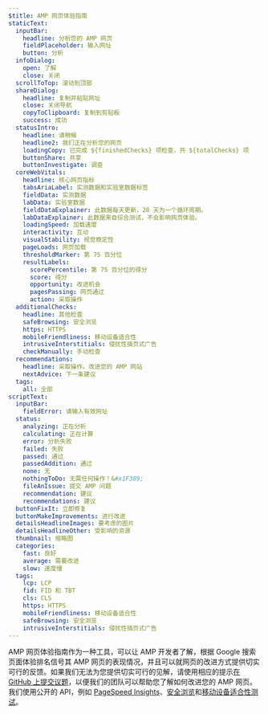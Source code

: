 ```yaml
---
$title: AMP 网页体验指南
staticText:
  inputBar:
    headline: 分析您的 AMP 网页
    fieldPlaceholder: 输入网址
    button: 分析
  infoDialog:
    open: 了解
    close: 关闭
  scrollToTop: 滚动到顶部
  shareDialog:
    headline: 复制并粘贴网址
    close: 关闭导航
    copyToClipboard: 复制到剪贴板
    success: 成功
  statusIntro:
    headline: 请稍候
    headline2: 我们正在分析您的网页
    loadingCopy: 已完成 ${finishedChecks} 项检查，共 ${totalChecks} 项
    buttonShare: 共享
    buttonInvestigate: 调查
  coreWebVitals:
    headline: 核心网页指标
    tabsAriaLabel: 实测数据和实验室数据标签
    fieldData: 实测数据
    labData: 实验室数据
    fieldDataExplainer: 此数据每天更新，28 天为一个循环周期。
    labDataExplainer: 此数据来自综合测试，不会影响网页体验。
    loadingSpeed: 加载速度
    interactivity: 互动
    visualStability: 视觉稳定性
    pageLoads: 网页加载
    thresholdMarker: 第 75 百分位
    resultLabels:
      scorePercentile: 第 75 百分位的得分
      score: 得分
      opportunity: 改进机会
      pagesPassing: 网页通过
      action: 采取操作
  additionalChecks:
    headline: 其他检查
    safeBrowsing: 安全浏览
    https: HTTPS
    mobileFriendliness: 移动设备适合性
    intrusiveInterstitials: 侵扰性插页式广告
    checkManually: 手动检查
  recommendations:
    headline: 采取操作。改进您的 AMP 网站
    nextAdvice: 下一条建议
  tags:
    all: 全部
scriptText:
  inputBar:
    fieldError: 请输入有效网址
  status:
    analyzing: 正在分析
    calculating: 正在计算
    error: 分析失败
    failed: 失败
    passed: 通过
    passedAddition: 通过
    none: 无
    nothingToDo: 无需任何操作！&#x1F389;
    fileAnIssue: 提交 AMP 问题
    recommendation: 建议
    recommendations: 建议
  buttonFixIt: 立即修复
  buttonMakeImprovements: 进行改进
  detailsHeadlineImages: 要考虑的图片
  detailsHeadlineOther: 受影响的资源
  thumbnail: 缩略图
  categories:
    fast: 良好
    average: 需要改进
    slow: 速度慢
  tags:
    lcp: LCP
    fid: FID 和 TBT
    cls: CLS
    https: HTTPS
    mobileFriendliness: 移动设备适合性
    safeBrowsing: 安全浏览
    intrusiveInterstitials: 侵扰性插页式广告
---
```


AMP 网页体验指南作为一种工具，可以让 AMP 开发者了解，根据 Google 搜索页面体验排名信号其 AMP 网页的表现情况，并且可以就网页的改进方式提供切实可行的反馈。如果我们无法为您提供切实可行的见解，请使用相应的提示[在 GitHub 上提交议题](https://github.com/ampproject/amphtml/issues/new?assignees=&labels=Type:+Page+experience&template=page-experience.md&title=Page+experience+issue)，以便我们的团队可以帮助您了解如何改进您的 AMP 网页。我们使用公开的 API，例如 [PageSpeed Insights](https://developers.google.com/speed/pagespeed/insights/?hl=zh_CN)、[安全浏览](https://developers.google.com/safe-browsing/v4/lookup-api?hl=zh_CN)和[移动设备适合性测试](https://search.google.com/test/mobile-friendly?hl=zh_CN)。
